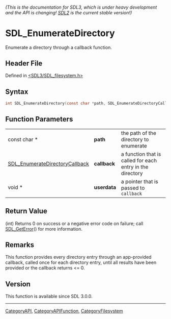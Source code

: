 ###### (This is the documentation for SDL3, which is under heavy development and the API is changing! [SDL2](https://wiki.libsdl.org/SDL2/) is the current stable version!)
# SDL_EnumerateDirectory

Enumerate a directory through a callback function.

## Header File

Defined in [<SDL3/SDL_filesystem.h>](https://github.com/libsdl-org/SDL/blob/main/include/SDL3/SDL_filesystem.h)

## Syntax

```c
int SDL_EnumerateDirectory(const char *path, SDL_EnumerateDirectoryCallback callback, void *userdata);
```

## Function Parameters

|                                                                  |              |                                                           |
| ---------------------------------------------------------------- | ------------ | --------------------------------------------------------- |
| const char *                                                     | **path**     | the path of the directory to enumerate                    |
| [SDL_EnumerateDirectoryCallback](SDL_EnumerateDirectoryCallback) | **callback** | a function that is called for each entry in the directory |
| void *                                                           | **userdata** | a pointer that is passed to `callback`                    |

## Return Value

(int) Returns 0 on success or a negative error code on failure; call
[SDL_GetError](SDL_GetError)() for more information.

## Remarks

This function provides every directory entry through an app-provided
callback, called once for each directory entry, until all results have been
provided or the callback returns <= 0.

## Version

This function is available since SDL 3.0.0.

----
[CategoryAPI](CategoryAPI), [CategoryAPIFunction](CategoryAPIFunction), [CategoryFilesystem](CategoryFilesystem)


